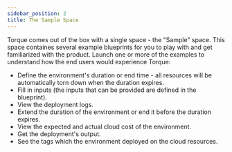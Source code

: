 ```yaml
---
sidebar_position: 2
title: The Sample Space
---
```



Torque comes out of the box with a single space - the "Sample" space. This space containes several example blueprints for you to play with and get familiarized with the product.
Launch one or more of the examples to understand how the end users would experience Torque:

  * Define the environment's duration or end time - all resources will be automatically torn down when the duration expires. 
  * Fill in inputs (the inputs that can be provided are defined in the blueprint).
  * View the deployment logs.
  * Extend the duration of the environment or end it before the duration expires.
  * View the expected and actual cloud cost of the environment. 
  * Get the deployment's output.
  * See the tags which the environment deployed on the cloud resources.

